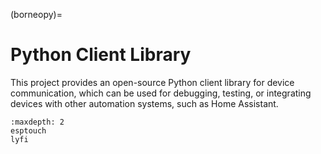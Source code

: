 (borneopy)=
# Python Client Library

This project provides an open-source Python client library for device communication, which can be used for debugging, testing, or integrating devices with other automation systems, such as Home Assistant.

```{toctree}
:maxdepth: 2
esptouch
lyfi
```